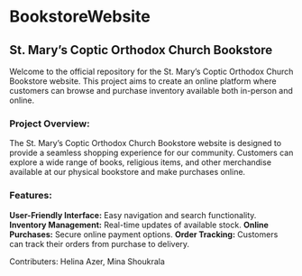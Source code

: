 # BookstoreWebsite

## St. Mary’s Coptic Orthodox Church Bookstore

Welcome to the official repository for the St. Mary’s Coptic Orthodox Church Bookstore website. This project aims to create an online platform where customers can browse and purchase inventory available both in-person and online.

### Project Overview:
The St. Mary’s Coptic Orthodox Church Bookstore website is designed to provide a seamless shopping experience for our community. Customers can explore a wide range of books, religious items, and other merchandise available at our physical bookstore and make purchases online.

### Features:
**User-Friendly Interface:** Easy navigation and search functionality.
**Inventory Management:** Real-time updates of available stock.
**Online Purchases:** Secure online payment options.
**Order Tracking:** Customers can track their orders from purchase to delivery.

Contributers: Helina Azer, Mina Shoukrala